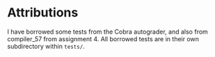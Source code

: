 # Attributions
I have borrowed some tests from the Cobra autograder, and also from compiler_57
from assignment 4. All borrowed tests are in their own subdirectory within
`tests/`.
